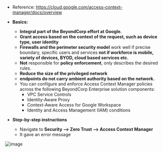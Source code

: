 - Reference: https://cloud.google.com/access-context-manager/docs/overview

- **Basics:**
  - **Integral part of the BeyondCorp effort at Google.**
  - **Grant access based on the context of the request, such as device type, user identity**
  - **Firewalls and the perimeter security model** work well if precise boundary, specific users and services **not if workforce is mobile, variety of devices, BYOD, cloud based services etc.**
  - **Not** responsible for **policy enforcement**, only describes the desired rules.
  - **Reduce the size of the privileged network**
  - **endpoints do not carry ambient authority based on the network.**
  - You can configure and enforce Access Context Manager policies across the following BeyondCorp Enterprise solution components:
    - VPC Service Controls
    - Identity-Aware Proxy
    - Context-Aware Access for Google Workspace
    - Identity and Access Management (IAM) conditions
  
- **Step-by-step instructions**
  - Navigate to **Security --> Zero Trust --> Access Context Manager**
  - It gave an error message
  
![image](https://github.com/Ajit1279/GCP_Learning/assets/81754034/c69765b8-1d84-4ced-a81a-4340e0452ba1)
